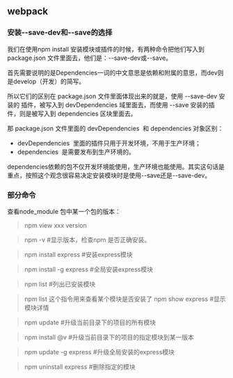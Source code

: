 ## webpack
### 安装--save-dev和--save的选择
我们在使用npm install 安装模块或插件的时候，有两种命令把他们写入到 package.json 文件里面去，他们是：--save-dev或--save。

首先需要说明的是Dependencies一词的中文意思是依赖和附属的意思，而dev则是develop（开发）的简写。

所以它们的区别在 package.json 文件里面体现出来的就是，使用 --save-dev 安装的 插件，被写入到 devDependencies 域里面去，而使用 --save 安装的插件，则是被写入到 dependencies 区块里面去。

那 package.json 文件里面的 devDependencies  和 dependencies 对象区别：

* devDependencies  里面的插件只用于开发环境，不用于生产环境；
* dependencies  是需要发布到生产环境的。

dependencies依赖的包不仅开发环境能使用，生产环境也能使用。其实这句话是重点，按照这个观念很容易决定安装模块时是使用--save还是--save-dev。

### 部分命令
查看node_module 包中某一个包的版本：
> npm view xxx version


> npm -v          #显示版本，检查npm 是否正确安装。
  
> npm install express   #安装express模块
  
> npm install -g express  #全局安装express模块
  
> npm list         #列出已安装模块
  
>npm list <packagename> 这个指令用来查看某个模块是否安装了
> npm show express     #显示模块详情
  
> npm update        #升级当前目录下的项目的所有模块
  
> npm install <packagename>@v    #升级当前目录下的项目的指定模块到某一版本
  
> npm update -g express  #升级全局安装的express模块
  
> npm uninstall express  #删除指定的模块